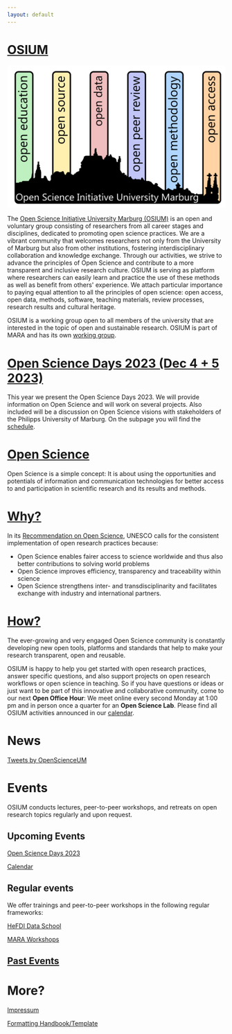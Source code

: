 ```yaml
---
layout: default
---
```


# [OSIUM](./team.md)

![OSIUM_Logo](./assets/images/OSIUM_logo.png)

The [Open Science Initiative University Marburg (OSIUM)](./team.md) is an open and voluntary group consisting of researchers from all career stages and disciplines, dedicated to promoting open science practices. We are a vibrant community that welcomes researchers not only from the University of Marburg but also from other institutions, fostering interdisciplinary collaboration and knowledge exchange. Through our activities, we strive to advance the principles of Open Science and contribute to a more transparent and inclusive research culture.
OSIUM is serving as platform where researchers can easily learn and practice the use of these methods as well as benefit from others' experience. We attach particular importance to paying equal attention to all the principles of open science: open access, open data, methods, software, teaching materials, review processes, research results and cultural heritage. 

OSIUM is a working group open to all members of the university that are interested in the topic of open and sustainable research. OSIUM is part of MARA and has its own <a href="https://www.uni-marburg.de/en/mara/networking/academic-groups/working-group-35/arbeitsgruppe-35-open-science-initiative-university-marburg-2018">working group</a>.

# [Open Science Days 2023 (Dec 4 + 5 2023)](./open-science-days-2023.md)
This year we present the Open Science Days 2023. We will provide information on Open Science and will work on several projects. Also included will be a discussion on Open Science visions with stakeholders of the Philipps University of Marburg. On the subpage you will find the [schedule](./open-science-days-2023.md).

# [Open Science](./open-science.md)
Open Science is a simple concept: It is about using the opportunities and potentials of information and communication technologies for better access to and participation in scientific research and its results and methods.

# [Why?](./reasons.md)
In its <a href="https://unesdoc.unesco.org/ark:/48223/pf0000379949">Recommendation on Open Science</a>, UNESCO calls for the consistent implementation of open research practices because:
* Open Science enables fairer access to science worldwide and thus also better contributions to solving world problems
* Open Science improves efficiency, transparency and traceability within science
* Open Science strengthens inter- and transdisciplinarity and facilitates exchange with industry and international partners.

# [How?](./tools-and-resources.md)
The ever-growing and very engaged Open Science community is constantly developing new open tools, platforms and standards that help to make your research transparent, open and reusable.

OSIUM is happy to help you get started with open research practices, answer specific questions, and also support projects on open research workflows or open science in teaching.
So if you have questions or ideas or just want to be part of this innovative and collaborative community, come to our next **Open Office Hour**: We meet online every second Monday at 1:00 pm and in person once a quarter for an **Open Science Lab**. Please find all OSIUM activities announced in our [calendar](./calendar-page.md).

# News
<a class="twitter-timeline" href="https://twitter.com/OpenScienceUM?ref_src=twsrc%5Etfw" data-tweet-limit="1" data-height="300">Tweets by OpenScienceUM</a> <script async src="https://platform.twitter.com/widgets.js" charset="utf-8"></script>

# Events
OSIUM conducts lectures, peer-to-peer workshops, and retreats on open research topics regularly and upon request.

## Upcoming Events

[Open Science Days 2023](./open-science-days-2023.md)

[Calendar](./calendar-page.md)

## Regular events

We offer trainings and peer-to-peer workshops in the following regular frameworks:

<a href="https://www.uni-marburg.de/en/hefdi/hefdi-data-event/hds">HeFDI Data School</a>

<a href="https://www.uni-marburg.de/en/mara/program/calendar-of-events">MARA Workshops</a>

## [Past Events](./past-events.md)


# More?
[Impressum](./impressum.md)

[Formatting Handbook/Template](./formatting-handbook.md)
